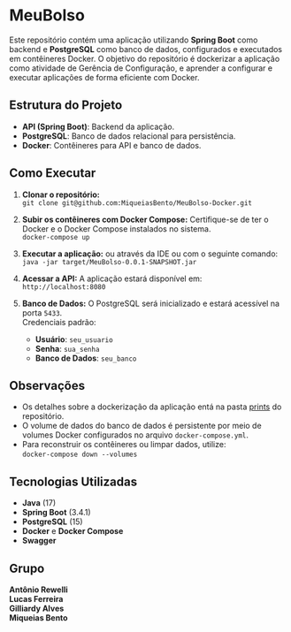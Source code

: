 
# MeuBolso

Este repositório contém uma aplicação utilizando **Spring Boot** como backend e **PostgreSQL** como banco de dados, configurados e executados em contêineres Docker. O objetivo do repositório é dockerizar a aplicação como atividade de Gerência de Configuração, e aprender a configurar e executar aplicações de forma eficiente com Docker.
  
## Estrutura do Projeto

- **API (Spring Boot)**: Backend da aplicação.
- **PostgreSQL**: Banco de dados relacional para persistência.
- **Docker**: Contêineres para API e banco de dados.
  
## Como Executar

1. **Clonar o repositório:**  
   `git clone git@github.com:MiqueiasBento/MeuBolso-Docker.git`

2.  **Subir os contêineres com Docker Compose:** Certifique-se de ter o Docker e o Docker Compose instalados no sistema.  
    `docker-compose up`

3. **Executar a aplicação:** ou através da IDE ou com o seguinte comando:  
   `java -jar target/MeuBolso-0.0.1-SNAPSHOT.jar`
    
4.  **Acessar a API:** A aplicação estará disponível em:  
    `http://localhost:8080`
    
5.  **Banco de Dados:** O PostgreSQL será inicializado e estará acessível na porta `5433`.  
    Credenciais padrão:  
    -   **Usuário**: `seu_usuario`
    -   **Senha**: `sua_senha`
    -   **Banco de Dados**: `seu_banco`
  
## Observações

-   Os detalhes sobre a dockerização da aplicação entá na pasta [prints](https://github.com/MiqueiasBento/MeuBolso-Docker/tree/main/prints) do repositório.
-   O volume de dados do banco de dados é persistente por meio de volumes Docker configurados no arquivo `docker-compose.yml`.
-   Para reconstruir os contêineres ou limpar dados, utilize:  
    `docker-compose down --volumes` 
    

## Tecnologias Utilizadas

-   **Java** (17)
-   **Spring Boot** (3.4.1)
-   **PostgreSQL** (15)
-   **Docker** e **Docker Compose**
-   **Swagger**

## Grupo
**Antônio Rewelli**  
**Lucas Ferreira**  
**Gilliardy Alves**  
**Miqueias Bento**  
